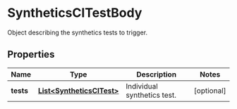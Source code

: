 

# SyntheticsCITestBody

Object describing the synthetics tests to trigger.
## Properties

Name | Type | Description | Notes
------------ | ------------- | ------------- | -------------
**tests** | [**List&lt;SyntheticsCITest&gt;**](SyntheticsCITest.md) | Individual synthetics test. |  [optional]




